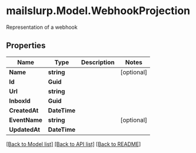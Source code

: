 # mailslurp.Model.WebhookProjection
Representation of a webhook
## Properties

Name | Type | Description | Notes
------------ | ------------- | ------------- | -------------
**Name** | **string** |  | [optional] 
**Id** | **Guid** |  | 
**Url** | **string** |  | 
**InboxId** | **Guid** |  | 
**CreatedAt** | **DateTime** |  | 
**EventName** | **string** |  | [optional] 
**UpdatedAt** | **DateTime** |  | 

[[Back to Model list]](../README#documentation-for-models) [[Back to API list]](../README#documentation-for-api-endpoints) [[Back to README]](../README)

